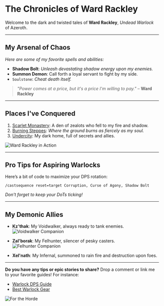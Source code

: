 # The Chronicles of Ward Rackley

Welcome to the dark and twisted tales of **Ward Rackley**, *Undead Warlock* of Azeroth.

---

## My Arsenal of Chaos

*Here are some of my favorite spells and abilities:*

- **Shadow Bolt**: *Unleash devastating shadow energy upon my enemies.*  
- **Summon Demon**: Call forth a loyal servant to fight by my side.  
- `Soulstone`: *Cheat death itself.*  

> *"Power comes at a price, but it's a price I'm willing to pay."* – **Ward Rackley**

---

## Places I've Conquered  

1. [Scarlet Monastery](https://wowpedia.fandom.com/wiki/Scarlet_Monastery): A den of zealots who fell to my fire and shadow.  
2. [Burning Steppes](https://wowpedia.fandom.com/wiki/Burning_Steppes): *Where the ground burns as fiercely as my soul.*  
3. [Undercity](https://wowpedia.fandom.com/wiki/Undercity): My dark home, full of secrets and allies.  

![Ward Rackley in Action](https://via.placeholder.com/800x400.png)

---

## Pro Tips for Aspiring Warlocks  

Here’s a bit of code to maximize your DPS rotation:

```
/castsequence reset=target Corruption, Curse of Agony, Shadow Bolt
```

*Don't forget to keep your DoTs ticking!*

---

## My Demonic Allies  

- **Kz'thak**: My Voidwalker, always ready to tank enemies.  
  ![Voidwalker Companion](https://via.placeholder.com/400x200.png)

- **Zal'borak**: My Felhunter, silencer of pesky casters.  
  ![Felhunter Companion](https://via.placeholder.com/400x200.png)

- **Xel'nath**: My Infernal, summoned to rain fire and destruction upon foes.  

---

**Do you have any tips or epic stories to share?** Drop a comment or link me to your favorite guides! For instance:  
- [Warlock DPS Guide](https://www.icy-veins.com/wow/warlock-dps-guide)  
- [Best Warlock Gear](https://www.wowhead.com)  

![For the Horde](https://via.placeholder.com/400x100.png)
